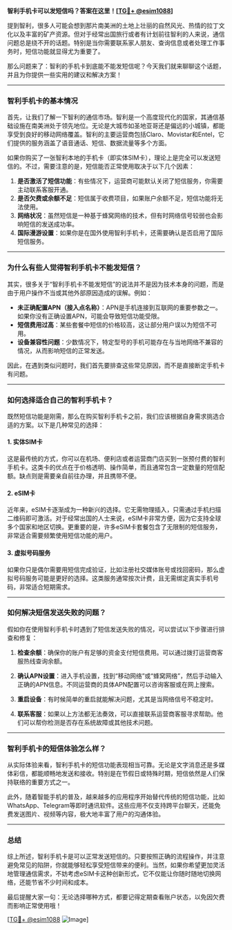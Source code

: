 **智利手机卡可以发短信吗？答案在这里！[[TG💪+ @esim1088](https://t.me/s/esim1088)]**

提到智利，很多人可能会想到那片南美洲的土地上壮丽的自然风光、热情的拉丁文化以及丰富的矿产资源。但对于经常出国旅行或者有计划前往智利的人来说，通信问题总是绕不开的话题。特别是当你需要联系家人朋友、查询信息或者处理工作事务时，短信功能就显得尤为重要了。

那么问题来了：智利的手机卡到底能不能发短信呢？今天我们就来聊聊这个话题，并且为你提供一些实用的建议和解决方案！

---

### **智利手机卡的基本情况**

首先，让我们了解一下智利的通信市场。智利是一个高度现代化的国家，其通信基础设施在南美洲处于领先地位。无论是大城市如圣地亚哥还是偏远的小城镇，都能享受到良好的移动网络覆盖。智利的主要运营商包括Claro、Movistar和Entel，它们提供的服务涵盖了语音通话、短信、数据流量等多个方面。

如果你购买了一张智利本地的手机卡（即实体SIM卡），理论上是完全可以发送短信的。不过，需要注意的是，短信能否正常使用取决于以下几个因素：

1. **是否激活了短信功能**：有些情况下，运营商可能默认关闭了短信服务，你需要主动联系客服开通。
2. **是否欠费或余额不足**：短信属于收费项目，如果账户余额不足，短信功能将无法使用。
3. **网络状况**：虽然短信是一种基于蜂窝网络的技术，但有时网络信号较弱也会影响短信的发送成功率。
4. **国际漫游设置**：如果你是在国外使用智利手机卡，还需要确认是否启用了国际短信服务。

---

### **为什么有些人觉得智利手机卡不能发短信？**

其实，很多关于“智利手机卡不能发短信”的说法并不是因为技术本身的问题，而是由于用户操作不当或其他外部原因造成的误解。例如：

- **未正确配置APN（接入点名称）**：APN是手机连接到互联网的重要参数之一。如果你没有正确设置APN，可能会导致短信功能受限。
- **短信费用过高**：某些套餐中短信的价格较高，这让部分用户误以为短信不可用。
- **设备兼容性问题**：少数情况下，特定型号的手机可能存在与当地网络不兼容的情况，从而影响短信的正常发送。

因此，在遇到类似问题时，我们首先要排查这些常见原因，而不是直接断定手机卡有问题。

---

### **如何选择适合自己的智利手机卡？**

既然短信功能是刚需，那么在购买智利手机卡之前，我们应该根据自身需求挑选合适的方案。以下是几种常见的选择：

#### **1. 实体SIM卡**
这是最传统的方式，你可以在机场、便利店或者运营商门店买到一张预付费的智利手机卡。这类卡的优点在于价格透明、操作简单，而且通常包含一定数量的短信配额。缺点则是需要亲自前往办理，并且携带不便。

#### **2. eSIM卡**
近年来，eSIM卡逐渐成为一种新兴的选择。它无需物理插入，只需通过手机扫描二维码即可激活。对于经常出国的人士来说，eSIM卡非常方便，因为它支持全球多个国家和地区切换。更重要的是，许多eSIM卡套餐包含了无限制的短信服务，非常适合需要频繁使用短信功能的用户。

#### **3. 虚拟号码服务**
如果你只是偶尔需要用短信完成验证，比如注册社交媒体账号或找回密码，那么虚拟号码服务可能是更好的选择。这类服务通常按次计费，且无需绑定真实手机号码，非常适合短期需求。

---

### **如何解决短信发送失败的问题？**

假如你在使用智利手机卡时遇到了短信发送失败的情况，可以尝试以下步骤进行排查和修复：

1. **检查余额**：确保你的账户有足够的资金支付短信费用。可以通过拨打运营商客服热线查询余额。
   
2. **确认APN设置**：进入手机设置，找到“移动网络”或“蜂窝网络”，然后手动输入正确的APN信息。不同运营商的具体APN配置可以咨询客服或在网上搜索。

3. **重启设备**：有时候简单的重启就能解决问题，尤其是当网络信号不稳定时。

4. **联系客服**：如果以上方法都无法奏效，可以直接联系运营商客服寻求帮助。他们可以帮你检测是否存在系统故障或其他技术问题。

---

### **智利手机卡的短信体验怎么样？**

从实际体验来看，智利手机卡的短信功能表现相当可靠。无论是文字消息还是多媒体彩信，都能顺畅地发送和接收。特别是在节假日或特殊时期，短信依然是人们保持联络的重要方式之一。

此外，随着智能手机的普及，越来越多的应用程序开始替代传统的短信功能，比如WhatsApp、Telegram等即时通讯软件。这些应用不仅支持跨平台聊天，还能免费发送图片、视频等内容，极大地丰富了用户的沟通体验。

---

### **总结**

综上所述，智利手机卡是可以正常发送短信的。只要按照正确的流程操作，并注意避免常见的陷阱，你就能够轻松享受短信带来的便利。当然，如果你希望更加灵活地管理通信需求，不妨考虑eSIM卡这种创新形式，它不仅能让你随时随地切换网络，还能节省不少时间和成本。

最后提醒大家一句：无论选择哪种方式，都要记得定期查看账户状态，以免因欠费而影响正常使用哦！

[[TG💪+ @esim1088](https://t.me/s/esim1088) ![Image](https://i.postimg.cc/4NQfJmqS/Snipaste-2025-05-13-00-14-12.png)]